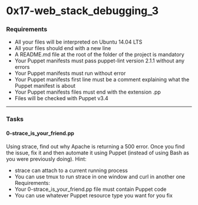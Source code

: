 # 0x17-web_stack_debugging_3

### Requirements
- All your files will be interpreted on Ubuntu 14.04 LTS
- All your files should end with a new line
- A README.md file at the root of the folder of the project is mandatory
- Your Puppet manifests must pass puppet-lint version 2.1.1 without any errors
- Your Puppet manifests must run without error
- Your Puppet manifests first line must be a comment explaining what the Puppet manifest is about
- Your Puppet manifests files must end with the extension .pp
- Files will be checked with Puppet v3.4

---

### Tasks

#### 0-strace_is_your_friend.pp
Using strace, find out why Apache is returning a 500 error. Once you find the issue, fix it and then automate it using Puppet (instead of using Bash as you were previously doing).
Hint:
- strace can attach to a current running process
- You can use tmux to run strace in one window and curl in another one
Requirements:
- Your 0-strace_is_your_friend.pp file must contain Puppet code
- You can use whatever Puppet resource type you want for you fix
